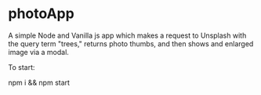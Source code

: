 # photoApp

A simple Node and Vanilla js app which makes a request to Unsplash with the query term "trees," returns photo thumbs, and then shows and enlarged image via a modal.

To start:

npm i && npm start
